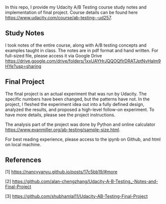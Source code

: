 In this repo, I provide my Udacity A/B Testing course study notes and implementation of final project. 
Course details can be found here https://www.udacity.com/course/ab-testing--ud257. 

## Study Notes

I took notes of the entire course, along with A/B testing concepts and examples taught in class. The notes are in pdf format and hand written. 
For full-sized file, please access it via Google Drive https://drive.google.com/drive/folders/1xxUAYHrJQQOQflrDRATJptNvHalm9HYe?usp=sharing

## Final Project

The final project is an actual experiment that was run by Udacity. The specific numbers have been changed, but the patterns have not. 
In the project, I fleshed the experiment idea out into a fully defined design, analyzed the results, and proposed a high-level follow-on experiment. 
To have more details, please see the project instructions.

The analysis part of the project was done by Python and online calculator https://www.evanmiller.org/ab-testing/sample-size.html.

For best reading experience, please access to the ipynb on Github, and html on local machine.

## References

[1] https://nancyyanyu.github.io/posts/17c5bb19/#more

[2] https://github.com/alan-chengzhang/Udacity-A-B-Testing_-Notes-and-Final-Project

[3] https://github.com/shubhamlal11/Udacity-AB-Testing-Final-Project
